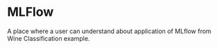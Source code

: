 # MLFlow
A place where a user can understand about application of MLflow from Wine Classification example.
